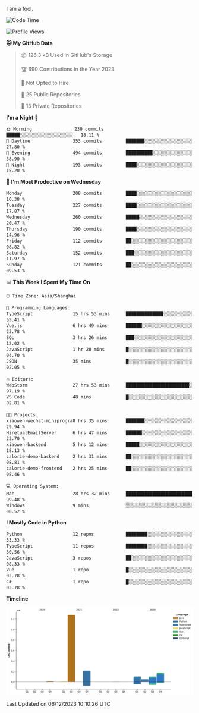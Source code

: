 I am a fool.

<!--START_SECTION:waka-->
![Code Time](http://img.shields.io/badge/Code%20Time-966%20hrs%2044%20mins-blue)

![Profile Views](http://img.shields.io/badge/Profile%20Views-0-blue)

**🐱 My GitHub Data** 

> 📦 126.3 kB Used in GitHub's Storage 
 > 
> 🏆 690 Contributions in the Year 2023
 > 
> 🚫 Not Opted to Hire
 > 
> 📜 25 Public Repositories 
 > 
> 🔑 13 Private Repositories 
 > 
**I'm a Night 🦉** 

```text
🌞 Morning                230 commits         █████░░░░░░░░░░░░░░░░░░░░   18.11 % 
🌆 Daytime                353 commits         ███████░░░░░░░░░░░░░░░░░░   27.80 % 
🌃 Evening                494 commits         ██████████░░░░░░░░░░░░░░░   38.90 % 
🌙 Night                  193 commits         ████░░░░░░░░░░░░░░░░░░░░░   15.20 % 
```
📅 **I'm Most Productive on Wednesday** 

```text
Monday                   208 commits         ████░░░░░░░░░░░░░░░░░░░░░   16.38 % 
Tuesday                  227 commits         ████░░░░░░░░░░░░░░░░░░░░░   17.87 % 
Wednesday                260 commits         █████░░░░░░░░░░░░░░░░░░░░   20.47 % 
Thursday                 190 commits         ████░░░░░░░░░░░░░░░░░░░░░   14.96 % 
Friday                   112 commits         ██░░░░░░░░░░░░░░░░░░░░░░░   08.82 % 
Saturday                 152 commits         ███░░░░░░░░░░░░░░░░░░░░░░   11.97 % 
Sunday                   121 commits         ██░░░░░░░░░░░░░░░░░░░░░░░   09.53 % 
```


📊 **This Week I Spent My Time On** 

```text
🕑︎ Time Zone: Asia/Shanghai

💬 Programming Languages: 
TypeScript               15 hrs 53 mins      ██████████████░░░░░░░░░░░   55.41 % 
Vue.js                   6 hrs 49 mins       ██████░░░░░░░░░░░░░░░░░░░   23.78 % 
SQL                      3 hrs 26 mins       ███░░░░░░░░░░░░░░░░░░░░░░   12.02 % 
JavaScript               1 hr 20 mins        █░░░░░░░░░░░░░░░░░░░░░░░░   04.70 % 
JSON                     35 mins             █░░░░░░░░░░░░░░░░░░░░░░░░   02.05 % 

🔥 Editors: 
WebStorm                 27 hrs 53 mins      ████████████████████████░   97.19 % 
VS Code                  48 mins             █░░░░░░░░░░░░░░░░░░░░░░░░   02.81 % 

🐱‍💻 Projects: 
xiaowen-wechat-miniprogra8 hrs 35 mins       ███████░░░░░░░░░░░░░░░░░░   29.94 % 
HiretualEmailServer      6 hrs 47 mins       ██████░░░░░░░░░░░░░░░░░░░   23.70 % 
xiaowen-backend          5 hrs 12 mins       █████░░░░░░░░░░░░░░░░░░░░   18.13 % 
calorie-demo-backend     2 hrs 31 mins       ██░░░░░░░░░░░░░░░░░░░░░░░   08.81 % 
calorie-demo-frontend    2 hrs 25 mins       ██░░░░░░░░░░░░░░░░░░░░░░░   08.46 % 

💻 Operating System: 
Mac                      28 hrs 32 mins      █████████████████████████   99.48 % 
Windows                  9 mins              ░░░░░░░░░░░░░░░░░░░░░░░░░   00.52 % 
```

**I Mostly Code in Python** 

```text
Python                   12 repos            ████████░░░░░░░░░░░░░░░░░   33.33 % 
TypeScript               11 repos            ████████░░░░░░░░░░░░░░░░░   30.56 % 
JavaScript               3 repos             ██░░░░░░░░░░░░░░░░░░░░░░░   08.33 % 
Vue                      1 repo              █░░░░░░░░░░░░░░░░░░░░░░░░   02.78 % 
C#                       1 repo              █░░░░░░░░░░░░░░░░░░░░░░░░   02.78 % 
```



**Timeline**

![Lines of Code chart](https://raw.githubusercontent.com/VeejaLiu/VeejaLiu/master/assets/bar_graph.png)


 Last Updated on 06/12/2023 10:10:26 UTC
<!--END_SECTION:waka-->
